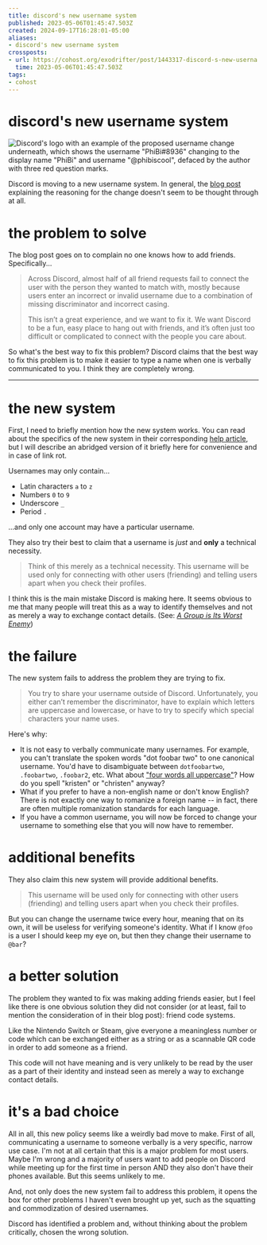 ```yaml
---
title: discord's new username system
published: 2023-05-06T01:45:47.503Z
created: 2024-09-17T16:28:01-05:00
aliases:
- discord's new username system
crossposts:
- url: https://cohost.org/exodrifter/post/1443317-discord-s-new-userna
  time: 2023-05-06T01:45:47.503Z
tags:
- cohost
---
```


# discord's new username system

![Discord's logo with an example of the proposed username change underneath, which shows the username "PhiBi#8936" changing to the display name "PhiBi" and username "@phibiscool", defaced by the author with three red question marks.](20230506014547-banner.png)

Discord is moving to a new username system. In general, the [blog post](https://discord.com/blog/usernames) explaining the reasoning for the change doesn't seem to be thought through at all.

# the problem to solve

The blog post goes on to complain no one knows how to add friends. Specifically...

> Across Discord, almost half of all friend requests fail to connect the user with the person they wanted to match with, mostly because users enter an incorrect or invalid username due to a combination of missing discriminator and incorrect casing.
>
> This isn’t a great experience, and we want to fix it. We want Discord to be a fun, easy place to hang out with friends, and it’s often just too difficult or complicated to connect with the people you care about.

So what's the best way to fix this problem? Discord claims that the best way to fix this problem is to make it easier to type a name when one is verbally communicated to you. I think they are completely wrong.

---

# the new system

First, I need to briefly mention how the new system works. You can read about the specifics of the new system in their corresponding [help article](https://support.discord.com/hc/en-us/articles/12620128861463-New-Usernames-Display-Names), but I will describe an abridged version of it briefly here for convenience and in case of link rot.

Usernames may only contain...
* Latin characters `a` to `z`
* Numbers `0` to `9`
* Underscore `_`
* Period `.`

...and only one account may have a particular username.

They also try their best to claim that a username is _just_ and **only** a technical necessity.

> Think of this merely as a technical necessity. This username will be used only for connecting with other users (friending) and telling users apart when you check their profiles.

I think this is the main mistake Discord is making here. It seems obvious to me that many people will treat this as a way to identify themselves and not as merely a way to exchange contact details. (See: [_A Group is Its Worst Enemy_](https://gwern.net/doc/technology/2005-shirky-agroupisitsownworstenemy.pdf))

# the failure

The new system fails to address the problem they are trying to fix.

> You try to share your username outside of Discord. Unfortunately, you either can’t remember the discriminator, have to explain which letters are uppercase and lowercase, or have to try to specify which special characters your name uses.

Here's why:
* It is not easy to verbally communicate many usernames. For example, you can't translate the spoken words "dot foobar two" to one canonical username. You'd have to disambiguate between `dotfoobartwo`, `.foobartwo`, `.foobar2`, etc. What about ["four words all uppercase"](https://www.youtube.com/watch?v=bLE7zsJk4AI)? How do you spell "kristen" or "christen" anyway?
* What if you prefer to have a non-english name or don't know English? There is not exactly one way to romanize a foreign name -- in fact, there are often multiple romanization standards for each language.
* If you have a common username, you will now be forced to change your username to something else that you will now have to remember.

# additional benefits

They also claim this new system will provide additional benefits.

> This username will be used only for connecting with other users (friending) and telling users apart when you check their profiles.

But you can change the username twice every hour, meaning that on its own, it will be useless for verifying someone's identity. What if I know `@foo` is a user I should keep my eye on, but then they change their username to `@bar`?

# a better solution

The problem they wanted to fix was making adding friends easier, but I feel like there is one obvious solution they did not consider (or at least, fail to mention the consideration of in their blog post): friend code systems.

Like the Nintendo Switch or Steam, give everyone a meaningless number or code which can be exchanged either as a string or as a scannable QR code in order to add someone as a friend.

This code will not have meaning and is very unlikely to be read by the user as a part of their identity and instead seen as merely a way to exchange contact details.

# it's a bad choice

All in all, this new policy seems like a weirdly bad move to make. First of all, communicating a username to someone verbally is a very specific, narrow use case. I'm not at all certain that this is a major problem for most users. Maybe I'm wrong and a majority of users want to add people on Discord while meeting up for the first time in person AND they also don't have their phones available. But this seems unlikely to me.

And, not only does the new system fail to address this problem, it opens the box for other problems I haven't even brought up yet, such as the squatting and commodization of desired usernames.

Discord has identified a problem and, without thinking about the problem critically, chosen the wrong solution.
